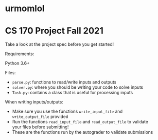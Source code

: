 # urmomlol

# CS 170 Project Fall 2021

Take a look at the project spec before you get started!

Requirements:

Python 3.6+

Files:
- `parse.py`: functions to read/write inputs and outputs
- `solver.py`: where you should be writing your code to solve inputs
- `Task.py`: contains a class that is useful for processing inputs

When writing inputs/outputs:
- Make sure you use the functions `write_input_file` and `write_output_file` provided
- Run the functions `read_input_file` and `read_output_file` to validate your files before submitting!
- These are the functions run by the autograder to validate submissions
